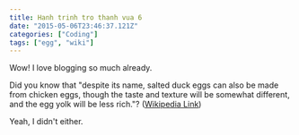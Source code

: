 ```yaml
---
title: Hanh trinh tro thanh vua 6
date: "2015-05-06T23:46:37.121Z"
categories: ["Coding"]
tags: ["egg", "wiki"]
---
```


Wow! I love blogging so much already.

Did you know that "despite its name, salted duck eggs can also be made from
chicken eggs, though the taste and texture will be somewhat different, and the
egg yolk will be less rich."?
([Wikipedia Link](http://en.wikipedia.org/wiki/Salted_duck_egg))

Yeah, I didn't either.
